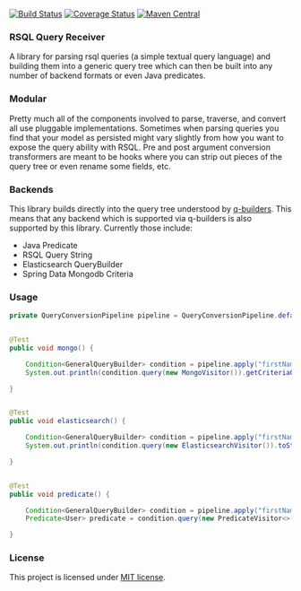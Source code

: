 [![Build Status](https://travis-ci.org/RutledgePaulV/rsql-receiver.svg)](https://travis-ci.org/RutledgePaulV/rsql-receiver)
[![Coverage Status](https://coveralls.io/repos/RutledgePaulV/rsql-receiver/badge.svg?branch=master&service=github)](https://coveralls.io/github/RutledgePaulV/rsql-receiver?branch=master)
[![Maven Central](https://maven-badges.herokuapp.com/maven-central/com.github.rutledgepaulv/rsql-receiver/badge.svg)](https://maven-badges.herokuapp.com/maven-central/com.github.rutledgepaulv/rsql-receiver)


### RSQL Query Receiver
A library for parsing rsql queries (a simple textual query language) and building them into a generic 
query tree which can then be built into any number of backend formats or even Java predicates.

### Modular
Pretty much all of the components involved to parse, traverse, and convert all use pluggable implementations. Sometimes
when parsing queries you find that your model as persisted might vary slightly from how you want to expose the query
ability with RSQL. Pre and post argument conversion transformers are meant to be hooks where you can strip out pieces
of the query tree or even rename some fields, etc.


### Backends
This library builds directly into the query tree understood by [q-builders](https://github.com/rutledgepaulv/q-builders).
This means that any backend which is supported via q-builders is also supported by this library. Currently those include:

* Java Predicate
* RSQL Query String
* Elasticsearch QueryBuilder
* Spring Data Mongodb Criteria


### Usage
```java
private QueryConversionPipeline pipeline = QueryConversionPipeline.defaultPipeline();


@Test
public void mongo() {

    Condition<GeneralQueryBuilder> condition = pipeline.apply("firstName==Paul;age==30", User.class);
    System.out.println(condition.query(new MongoVisitor()).getCriteriaObject().toString());

}


@Test
public void elasticsearch() {

    Condition<GeneralQueryBuilder> condition = pipeline.apply("firstName==Paul;age==30", User.class);
    System.out.println(condition.query(new ElasticsearchVisitor()).toString());

}


@Test
public void predicate() {

    Condition<GeneralQueryBuilder> condition = pipeline.apply("firstName==Paul;age==30", User.class);
    Predicate<User> predicate = condition.query(new PredicateVisitor<>());

}
```


### License

This project is licensed under [MIT license](http://opensource.org/licenses/MIT).
